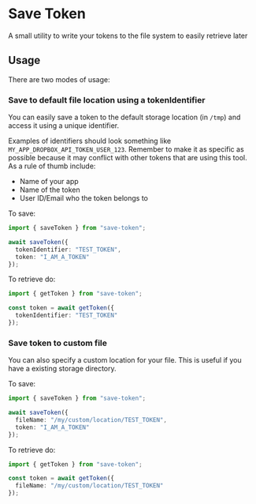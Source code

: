 # Save Token

A small utility to write your tokens to the file system to easily retrieve later

## Usage

There are two modes of usage:

### Save to default file location using a tokenIdentifier

You can easily save a token to the default storage location (in `/tmp`) and access it using
a unique identifier.

Examples of identifiers should look something like `MY_APP_DROPBOX_API_TOKEN_USER_123`. Remember to
make it as specific as possible because it may conflict with other tokens that are using
this tool. As a rule of thumb include:

- Name of your app
- Name of the token
- User ID/Email who the token belongs to

To save:

```typescript
import { saveToken } from "save-token";

await saveToken({
  tokenIdentifier: "TEST_TOKEN",
  token: "I_AM_A_TOKEN"
});
```

To retrieve do:

```typescript
import { getToken } from "save-token";

const token = await getToken({
  tokenIdentifier: "TEST_TOKEN"
});
```

### Save token to custom file

You can also specify a custom location for your file. This is useful if you have a existing
storage directory.

To save:

```typescript
import { saveToken } from "save-token";

await saveToken({
  fileName: "/my/custom/location/TEST_TOKEN",
  token: "I_AM_A_TOKEN"
});
```

To retrieve do:

```typescript
import { getToken } from "save-token";

const token = await getToken({
  fileName: "/my/custom/location/TEST_TOKEN"
});
```
